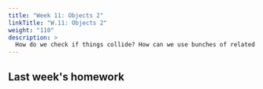 ```yaml
---
title: "Week 11: Objects 2"
linkTitle: "W.11: Objects 2"
weight: "110"
description: >
  How do we check if things collide? How can we use bunches of related objects easily? How do we add more screens to our game?
---
```


## Last week's homework

<!--
## Homework:

To wrap around, or teleport to the other side of the garden:
* Move _Batty_ each frame
* When a move takes her onto a pixel that's out of bounds, **manually change her x,y location** to a safe pixel on the other side of the screen.
* If that's not clear, here's a visual:

{{< imgcard edge_teleport_explained>}}
Edge teleport: When Batty's somewhere bad, (B1) put her somewhere that isn't (B2).
{{< /imgcard >}}

## More Screens

To **add features** we'll need more screens. _Game Over_, _Menu_, _Set Difficulty_ etc. I've provided code to get started.

Run it, try to **break it** and **extend it before you begin to integrate it** with your own code. Once it's mixed up with something else you'll be stuck with any assumptions you didn't test, and it takes advanced debugging to correct.

 <a class="btn btn-lg btn-primary mr-3 mb-4" href="Week11_Screens.zip" target="_blank">Download Week11_Screens.zip<i class="fas fa-arrow-alt-circle-right ml-2"></i></a>

{{< alert title="Learn Code Before Adding" color= "danger" >}}
**Integrate code before you've genuinely understood it and you _will_ come undone.** 

Usually near the end.
{{< /alert >}}
 
 {{< imgcard screens_all3 >}}
 {{< /imgcard >}}
 
### The Code Summary

A `screen` is a just a name I chose for what part of the game we're in. The _menu screen_, or the _play screen_.

I made a `screen` variable in `main()` and then, in loop, I check it and display the right screen. 
* The loop isn't 60fps like the drawing loops
* It calls a function, to show a screen and doesn't resume until the player leaves that screen

{{< imgcard code_screens_summary Link "code_screens_summary.png">}}
{{< /imgcard >}}

 
### The Menu
 
 Open the solution, and let's look through the menu.
 
 * **Q)** How is a menu screen different to a game screen? 
 * **A)** It isn't.
 * Just have a draw loop like `playSnake()` does.
   * display choices on screen with a string drawing function
   * Wait for a button press
   * Return the new screen id back to main.
 
In main: If `screen==MENU` call `showMenu()` instead of `playSnake()`.

{{< imgcard code_showMenu Link "code_showMenu.jpg">}}
Drawing and getting input is easy. The important job is to store the user's `choice` and send it back to `main`.
{{< /imgcard >}}

## More Collisions

We already know how to check if Batty collides with a wall (check her location and the wall location), it should be super easy to check if we've hit other stuff.

### Adding Other Stuff

Fruit are things our Snake/Bat can eat by running into them. They don't have many properties: maybe a location (x, y), a colour and what kind fruit they are. 

```cpp
Fruit anApple;
apple.x = apple.y = 15;
apple.colour = FG_GREEN;
apple.kind = "apple"
```

* If we have a fruit with a location we can check if Batty is on the same pixel.
* Then we could move the fruit to a new random location.

We don't have a Fruit data type though..

### Exercise 1: Define And Add Fruit

You know that Creature is defined somehow in `creature.h`. Some of you might have even looked.

1. Open your solution's folder in explorer.
2. Copy and Paste `creature.h`.
3. Rename the copy `fruit.h`
4. Open it up and see if you can change it from a `Creature` to a `Fruit`.
  - Give it the right class name.
  - Add the `kind` variable to it.
  - Get rid of xDir and yDir, since Fruit doesn't move around.
5. Add an `Apple` to `playBattyGame()`, like you added a Creature. Remember to draw it too, just like batty..

{{< imgcard code_creature_h >}}
Creature.h
{{< /imgcard >}}

### Colliding With Fruit

You know how to collide with a wall: checking if a wall pixel is located where the bat pixel is located.
Fruit's the same: This is pseudocode for what we've done, plus fruit:

```
function int playBattyGame
  create batty
  create fruit
  place batty and fruit in some position

  while player hasnt quit
    listen for inputs
    if we want to move this frame:
      move batty 1 pixel in his current direction
      if batty x is same as a wall x or batty is is same as a wall y:
        Move batty to a safe pixel on other side.
      end if
      if batty x and y match the fruit's x and y:
        Increase player score
        Give the fruit a new location
      end if
    end if
  end while
} // end of playBattyGame
```



### Exercise: Collide with fruit
Most of the code above, we've already done. I've just converted it back into English/pseudocode, to help you remember the steps we're taking, without getting thrown by code.

Now, take those steps and turn them into code!

### Exercise: Adding To The Score

The score is just a variable we can keep in battyGamePlay/snakeGamePlay. 

To show it on the screen, you can use drawString as long as you convert your score to a string. Use `drawString` and use `to_string(myInt)` to convert your int to a string.

```cpp
  /// Draw a normal (not wide) string to x,y
  drawString(xLocation, yLocation, stringIWantToWrite);
  
  /// To set both foreground and background colours of your text:
  drawString(xLocation, yLocation, stringIWantToWrite, layerColour(FG_WHITE, BG_DARK_RED) );
  
  /// Use to_string() to convert an int to a string. drawString won't take numbers directly 
  drawString(xLocation, yLocation, to_string(myInteger) );
  
  /// Join strings and numbers
  /// Use to_string() to convert an int to a string. drawString won't take numbers directly 
  int age = 20;
  drawString(xLocation, yLocation, "Age: " + to_string(age) );
```

Remember, you also have `drawWString` if you want to use Unicode, and `to_wstring` to convert `int` to `wstring``.

## Wing-spreading Time

{{< imgcard big_baby_bird>}}
Dad needs you to open those wings mate.
{{< /imgcard >}}

It's that time boys and girls. From here on my explanations and source code get less direct. 
I'll give you examples,pseudocode and help, but you have to do work out how to put it together yourself now.

### Looking It Up Yourself

1) Learn what you've put off: `for` and `while`  loops, functions, `switch` statements: if you're not sure, do the googling and the reading now.
2) Learn the range of sites that can help you, each with their own style: _geeksforgeeks_, _stackoverflow_, _Wikpedia_, _cppreference_ and _youtube_. If you take responsibility for learning, for being curious and active, these sites will see you there. 
  * Detailed but not a reference sheet: https://www.geeksforgeeks.org/switch-statement-cc/
  * Listicle style: https://www.geeksforgeeks.org/interesting-facts-about-switch-statement-in-c/
  * Across languages, high level view: https://en.wikipedia.org/wiki/Switch_statement
  * Question and answer: https://stackoverflow.com/questions/31410393/c-switch-cases/31410441
  * Technical, authoritative: https://en.cppreference.com/w/cpp/language/switch

### Don't Push Code Around

"Don't push paint around" is a phrase art teachers use to counter something they, us, and everyone else does. When we have gone beyond our understanding, but we know we're kinda close, we start to noodle and try random stuff. In concept art it's maybe because we don't really know how to paint folds in fabric, or how to render realistic hair. We don't have reference photos for combat armour, or we never figured out the perspective properly.

You're new to coding, and you'll often have bugs that come from misunderstanding c++ syntax, its basic structures. When that happens, it'll feel like you're close, but you'll never get there: reordering, changing variable values, none of it's working because you don't actually know how to do a comparison in your `while` statement, or that you have to store the value a function is returning.

What you need to do is solve the underlying problem, outside of your program, and come back with the knowledge.

{{< alert title="(A) Golden Rule: Work Small To Big" color= "primary" >}}
Test small chunks of code in isolation and you'll be able to focus down the problem. Students often spend hours and days trying to fix their logic, despite knowing they're kind of winging it on functions or the difference between `&&` and `||`. Maybe they can just get this one thing solved and not have to dig into that.

Take the two or three lines you _know_ you don't really understand and put them in `main()` in a new, empty project. Throw in some dummy values, try to ask new questions in that new lightSee them without anything around them, think about what you're assuming about the c++ keywords/operators/syntax in that code and how you can test if you're right. 
{{< /alert >}}


  
### Add More?

You can create all sorts of game elements now.
1. Decide their properties
2. Make a definition (class) for their object
3. Give them a location and draw them
4. Check if batty runs into them
5. Code what happens next

You can add deadly obstacles like FlameBlocks or MetalSpikes that end the game. Fruit that changes your speed more than usual. Rotten fruit that costs you points.

{{< alert title="The Golden Rule" color= "primary" >}}
A player should never have to guess what happened.

If they hit a rotten fruit, you have to make clear it was rotten fruit, and what penalty was paid.
* Changing the top or bottom border to display "ROTTEN APPLE: -3 SCORE" for 2 seconds is one possible way.
  * You could tutorialise it a bit by pausing the game for 2 seconds the first time it happens, so they def read the message.
{{< /alert >}}

## Vectors Hold Your Collections
 
 Want to make 10 of something, or 100? Without dealing with 100 variable names?
 
 The _vector_ is an object that can hold those for you. 
 
 {{< alert title="Indexed Collections" color= "primary" >}}
 A gallery contains lots of precious and small items. When you visit with your family then, you're not surprised that they don't want people taking in bags: they ask you to leave yours with security in the `bag check`. It's full of all different sizes and shapes of bags, and when they take yours they assign it a number so they can find it again.
 
 When you've had your walk around the gallery you return and fish out the piece of paper with your bag's assigned number. Without needing any sort of description, they find and return your bag.
 {{< /alert >}}
 
 You create a single vector object, and can submit as many objects to it as you like for safe keeping. To access any object, just provide an _index_. Like with most indices in c++, it starts at 0.

### Vector Of Fruit

In English, what we'll do:
1. Make some fruits, give them location, kind, and colour
2. Draw them all to screen

More c++ specific:
1. Creating and initialise multiple fruits (no need for loop)
2. Drawing those fruits with a regular `for` loop.



### Bonus: `for_each`
3. Drawing those fruits with a `for_each` to reduce bugs

## Intermediate Level: Moving The Collision Code

`playBattyGame()` is getting bloated with wall collision code, then fruit collision code. Long functions are tough to read and debug.
Can we **move that stuff into a function?**.

x and y are two values, so we can't assign a return value. It'd be great to pass batty to to a function and have it change the positions. Functions work on a value copy of our object though, not the original. We need a solution.. 

### Have Functions Return Collision Results

When Batty collides with Fruit, we can return the Fruit or null, a single return value (object). When Batty hits a wall it's more complicated because we need new values for x and y, and we don't have an object that holds them.

Here are three techniques, in order of complexity:
1. Just check one dimension: up and down OR left and right.
2. Return an object containing x and y values.
3. Return a vector with two ints, the x and y direction.
4. Pass batty _by reference_ and have the function edit her directly. Point2D, wh

### 1. One Dimension

Consider a function that takes batty's x position and x direction (or batty herself) then returns the new x position. It would work just as well for y, since screenWidth and screenHeight are th same.

```cpp  
Psuedocode:
 if batty is moving horizontally
   batty's x should equal the output of teleportIfOOB( batty's x, batty's x direction)
 else 
   do the same thing but with her y and y direction
 endif 
 
 function teleportIfOOB( int position, int direction)
   int newPosition = position 
   
   if travelling positive 
    if past highest in bounds value
      newPosition = lowest in bounds value
    endif
   else 
    Do the lower bounds test this time
   endif
   
   return newPosition
 end teleportIfOOB
```  

### 2. A 2D Coordinate Object

If we could return an object that holds x,y coordinates, then we can pass in batty's `x`, `y`, `xDir` and `yDir`) and use the resulting `x,y` object to set her new direction.
Create a new object type that holds x and y values: XYPair, or Coordinates, or Point2D, whatever makes sense to you.

1. Declare XYPair teleportedPosition;
2. Pass Batty or the values above, to a function that returns the new x,y position as an XYPair, assign the returned value to XYPair.
2. Set Batty's x to teleportedPosition.x, same for y.

### 3. Pass By Reference (Intermediate Level)

Normally a function passes a variable's value as a copy, we can't change the original. There _is_ actually a way _C++_ to pass a reference to the original variable (albeit with a different name), letting us edit the original.

This would let us pass in `batty`, and the function will directly change her `x` and `y` if she's out of bounds.

* In the function declaration add `&` to the name of the argument variable: `bool teleportIfOOB(Creature &thatCreature)`
* If you pass `batty` to that function, changes to `thatCreature` in the function are really changes to batty.
* It doesn't need to `return` anything since original `batty` has been changed.
* It leaves us with a knowledge gap.. Was Batty teleported? Why not have the function `return` a `true`/`false` for that outcome?
```cpp
// Teleport if out of bounds
bool teleportIfOOB(Creature &thatCreature )     // versus (Creature batty)
{
  bool teleported = false;
  // Just modifying values for demonstration
  if ( /* test here for x out of bounds..*/ )
  {
    thatCreature.x = /* new in bounds x position goes here */
    teleported = true;
  }
  /* Do the y test */
  return (teleported);
  
}

void play()
{
  batty.x = 50;
  bool battyTeleported = teleportIfOOB(batty);
  
}
```
References are a bit like nicknames are for your friends. Your friend's mother might call her **Sherry**, but she'll answer to **NoHeelzNoFeelz** in a raid. 

#### Aren't References Messing Up Our Rules?

We had learned that functions only use value copies and have no direct access other function's variables.
* It was nice and clear cut..
* but it was, in reality, a simplification to make learning easier
* Yes it does complicate our rules, increasing cognitive load, even potentially confusing us.

Powerful **new features come at the cost of clarity**, and often trade cognitive load for brevity and new possibilities.

#### So Is It Worth It

Yeah, in the same way adulthood is worth it. The rules get murkier and more confusing, but you can do a lot more.

* References super useful when objects get big, and save a lot of processing and memory. 
* That's critical for game performance. 
* They save on a lot of globals and extra awkward function calls.
* They let us make our game worlds bigger and more interesting.

## Homework

Do the fruit collision work if you didn't get it done in class. Send me a zip in the next 2 days, along with any questions.

Then: Push on with assessment! You have fruit, collisions, teleporting, scoring.. 

**I won't be spelling out** for you what **exact bit to do as homework**: this stuff just needs doing. I'll be mostly teaching about vectors(collections) and snake movement options in a short class next week. You want to have your game modes and screens started/finished by then, so you have time left to try adding the segmented snake body.

**What's left?**

### Game Over!
A way to **end the game**. There's work to be done like:
* showing a game over message/screen
* making it obvious to the person where they died and why,
* and letting them know their final score
* letting people go to the menu or play again.
* 
We have no way of dying right now, but we want that screen sorted, so we have **a couple choices**:
1) **Make our snake grow** and eat itself
   - That's a _lot_ of work getting the snake to grow and move
   - There's also plenty of testing self-collision/self-biting before we can test something as simple as game over
   - It'll be hard to tell snake body problems end and game over screen problems start.
2) Temporarily make the walls deadly again.
   - It's easy: we already collide with the wall. Instead of moving the snake, turn it blood red and say game over.
   - That totally doubles as a mode you could put in the main menu. Play Snake and Play Snake (electric fence)
3) Make a DeathBlock or Shredder object, like you made Fruit. Put it on screen, and end the game if your snake hits it.
   * Also easy
   * Also a game mode or game option 
   * Maybe it's a progressive difficulty thing.
  
### Game Modes

To get more than a pass/credit, you want to have extra features and options in the game. See my ideas in _game over_, the ideas in the pdf brief, also just think of fun ideas.
-->